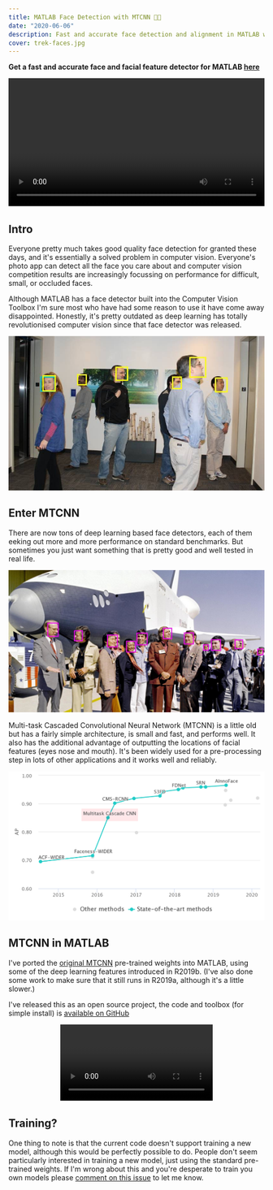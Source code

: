 ```yaml
---
title: MATLAB Face Detection with MTCNN 🔎😄
date: "2020-06-06"
description: Fast and accurate face detection and alignment in MATLAB with neural networks
cover: trek-faces.jpg
---
```


__Get a fast and accurate face and facial feature detector for MATLAB [here](https://github.com/matlab-deep-learning/mtcnn-face-detection/releases)__

<p align="center">
<video controls src="pretty-good.mp4" width=100%></video>
</p>

## Intro

Everyone pretty much takes good quality face detection for granted these days, and it's essentially a solved problem in computer vision. Everyone's photo app can detect all the face you care about and computer vision competition results are increasingly focussing on performance for difficult, small, or occluded faces.

Although MATLAB has a face detector built into the Computer Vision Toolbox I'm sure most who have had some reason to use it have come away disappointed. Honestly, it's pretty outdated as deep learning has totally revolutionised computer vision since that face detector was released.

![MATLAB's face detection in yellow, MTCNN in teal.](compare.jpg)

## Enter MTCNN

There are now tons of deep learning based face detectors, each of them eeking out more and more performance on standard benchmarks. But sometimes you just want something that is pretty good and well tested in real life.

![Image source: NASA](trek-faces.jpg)

Multi-task Cascaded Convolutional Neural Network (MTCNN) is a little old but has a fairly simple architecture, is small and fast, and performs well. It also has the additional advantage of outputting the locations of facial features (eyes nose and mouth). It's been widely used for a pre-processing step in lots of other applications and it works well and reliably.

![Multitask Cascade CNN (MTCNN) was state of the art in 2016 and is still pretty good for most faces.](sota.png)

## MTCNN in MATLAB

I've ported the [original MTCNN](https://kpzhang93.github.io/MTCNN_face_detection_alignment/) pre-trained weights into MATLAB, using some of the deep learning features introduced in R2019b. (I've also done some work to make sure that it still runs in R2019a, although it's a little slower.)

I've released this as an open source project, the code and toolbox (for simple install) is [available on GitHub](https://github.com/matlab-deep-learning/mtcnn-face-detection)

<p align="center">
<video controls src="crowd.mp4"></video>
</p>

## Training?

One thing to note is that the current code doesn't support training a new model, although this would be perfectly possible to do. People don't seem particularly interested in training a new model, just using the standard pre-trained weights. If I'm wrong about this and you're desperate to train you own models please [comment on this issue](https://github.com/matlab-deep-learning/mtcnn-face-detection/issues/1) to let me know.
